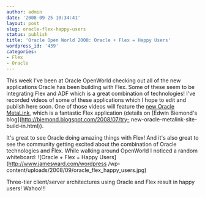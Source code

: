 ```yaml
---
author: admin
date: '2008-09-25 10:34:41'
layout: post
slug: oracle-flex-happy-users
status: publish
title: 'Oracle Open World 2008: Oracle + Flex = Happy Users'
wordpress_id: '439'
categories:
- Flex
- Oracle
---
```


This week I've been at Oracle OpenWorld checking out all of the new
applications Oracle has been building with Flex. Some of these seem to be
integrating Flex and ADF which is a great combination of technologies! I've
recorded videos of some of these applications which I hope to edit and publish
here soon. One of those videos will feature the [new Oracle
MetaLink](https://metalink.oracle.com), which is a fantastic Flex application
(details on [Edwin Biemond's blog](http://biemond.blogspot.com/2008/07/try-
new-oracle-metalink-site-build-in.html)).

It's great to see Oracle doing amazing things with Flex! And it's also great
to see the community getting excited about the combination of Oracle
technologies and Flex. While walking around OpenWorld I noticed a random
whiteboard: ![Oracle + Flex = Happy Users](http://www.jamesward.com/wordpress
/wp-content/uploads/2008/09/oracle_flex_happy_users.jpg)

Three-tier client/server architectures using Oracle and Flex result in happy
users! Wahoo!!!

